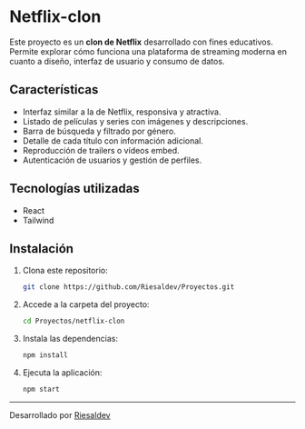 # Netflix-clon

Este proyecto es un **clon de Netflix** desarrollado con fines educativos. Permite explorar cómo funciona una plataforma de streaming moderna en cuanto a diseño, interfaz de usuario y consumo de datos.

## Características

- Interfaz similar a la de Netflix, responsiva y atractiva.
- Listado de películas y series con imágenes y descripciones.
- Barra de búsqueda y filtrado por género.
- Detalle de cada título con información adicional.
- Reproducción de trailers o vídeos embed.
- Autenticación de usuarios y gestión de perfiles.

## Tecnologías utilizadas

- React
- Tailwind

## Instalación

1. Clona este repositorio:
   ```bash
   git clone https://github.com/Riesaldev/Proyectos.git
   ```
2. Accede a la carpeta del proyecto:
   ```bash
   cd Proyectos/netflix-clon
   ```
3. Instala las dependencias:
   ```bash
   npm install
   ```
4. Ejecuta la aplicación:
   ```bash
   npm start
   ```

---

Desarrollado por [Riesaldev](https://github.com/Riesaldev)
```
